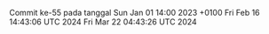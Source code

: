 Commit ke-55 pada tanggal Sun Jan 01 14:00 2023 +0100
Fri Feb 16 14:43:06 UTC 2024
Fri Mar 22 04:43:26 UTC 2024
